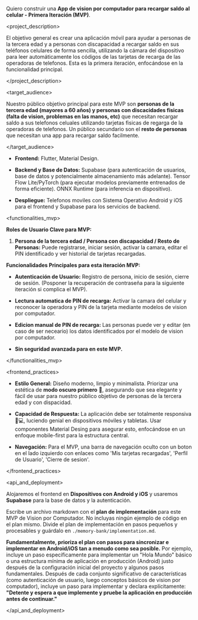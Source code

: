 Quiero construir una **App de vision por computador para recargar saldo al celular - Primera Iteración (MVP)**.



<!-- Descripción General del Proyecto -->

<project_description>

El objetivo general es crear una aplicación móvil para ayudar a personas de la tercera edad y a personas con discapacidad a recargar saldo en sus teléfonos celulares de forma sencilla, utilizando la cámara del dispositivo para leer automáticamente los códigos de las tarjetas de recarga de las operadoras de telefonos. Esta es la primera iteración, enfocándose en la funcionalidad principal.

</project_description>


<!-- Público Objetivo -->

<target_audience>

Nuestro público objetivo principal para este MVP son **personas de la tercera edad (mayores a 60 años) y personas con discacidades fisicas (falta de vision, problemas en las manos, etc)** que necesitan recargar saldo a sus telefonos celuales utilizando tarjetas fisicas de regarga de la operadoras de telefonos. Un público secundario son el **resto de personas** que necesitan una app para recargar saldo facilmente.

</target_audience>


<!-- Tecnologías -->

<technologies>

- **Frontend:** Flutter, Material Design. <!-- Pila VRSS -->

- **Backend y Base de Datos:** Supabase (para autenticación de usuarios, base de datos y potencialmente almacenamiento más adelante). Tensor Flow Lite/PyTorch (para ejecutar modelos previamente entrenados de forma eficiente). ONNX Runtime (para inferencia en dispositivo).

- **Despliegue:** Telefonos moviles con Sistema Operativo Android y iOS para el frontend y Supabase para los servicios de backend.

</technologies>


<!-- Descripción de la Funcionalidad - MVP -->

<functionalities_mvp>

**Roles de Usuario Clave para MVP:**

1.  **Persona de la tercera edad / Persona con discapacidad / Resto de Personas:** Puede registrarse, iniciar sesión, activar la camara, editar el PIN identificado y ver historial de tarjetas recargadas.

**Funcionalidades Principales para esta iteración MVP:**

*   **Autenticación de Usuario:** Registro de persona, inicio de sesión, cierre de sesión. (Posponer la recuperación de contraseña para la siguiente iteración si complica el MVP).

*   **Lectura automatica de PIN de recarga:** Activar la camara del celular y reconocer la operadora y PIN de la tarjeta mediante modelos de vision por computador.

*   **Edicion manual de PIN de recarga:** Las personas puede ver y editar (en caso de ser neceario) los datos identificados por el modelo de vision por computador.

*   **Sin seguridad avanzada para en este MVP.** <!-- Pospóner explícitamente características -->

</functionalities_mvp>


<!-- Mejores Prácticas de Front-end -->

<frontend_practices>

- **Estilo General:** Diseño moderno, limpio y minimalista. Priorizar una estética de **modo oscuro primero** 🌙, asegurando que sea elegante y fácil de usar para nuestro público objetivo de personas de la tercera edad y con dispacidad.

- **Capacidad de Respuesta:** La aplicación debe ser totalmente responsiva 📱💻, luciendo genial en dispositivos móviles y tabletas. Usar componentes Material Desing para asegurar esto, enfocándose en un enfoque mobile-first para la estructura central.

- **Navegación:** Para el MVP, una barra de navegación oculto con un boton en el lado izquierdo con enlaces como 'Mis tarjetas recargadas', 'Perfil de Usuario', 'Cierre de sesion'.

</frontend_practices>


<!-- API y Estrategia de Despliegue -->

<api_and_deployment>

Alojaremos el frontend en **Dispositivos con Android y iOS** y usaremos **Supabase** para la base de datos y la autenticación.


Escribe un archivo markdown con el **plan de implementación** para este MVP de Vision por Computador. No incluyas ningún ejemplo de código en el plan mismo. Divide el plan de implementación en pasos pequeños y procesables y guárdalo en `./memory-bank/implementation.md`.


**Fundamentalmente, prioriza el plan con pasos para sincronizar e implementar en Android/iOS tan a menudo como sea posible.** Por ejemplo, incluye un paso específicamente para implementar un "Hola Mundo" básico o una estructura mínima de aplicación en producción (Android) justo después de la configuración inicial del proyecto y algunos pasos fundamentales. Después de cada conjunto significativo de características (como autenticación de usuario, luego conceptos básicos de vision por computador), incluye un paso para implementar y declara explícitamente: **"Detente y espera a que implemente y pruebe la aplicación en producción antes de continuar."** <!-- Esto asegura retroalimentación iterativa y reduce el riesgo -->

</api_and_deployment>